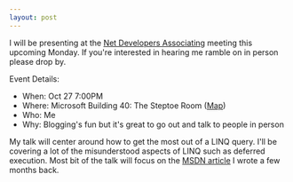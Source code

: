 ```yaml
---
layout: post
---
```

I will be presenting at the [Net Developers
Associating](http://www.netda.net/Static.aspx) meeting this upcoming Monday.
If you're interested in hearing me ramble on in person please drop by.

Event Details:

  * When: Oct 27 7:00PM 
  * Where: Microsoft Building 40: The Steptoe Room ([Map](http://maps.live.com/OneClickDirections.aspx?mkt=en-us&rtp=~pos.47.63652099774846_-122.1333360671997&FORM=LLMP)) 
  * Who: Me 
  * Why: Blogging's fun but it's great to go out and talk to people in person 

My talk will center around how to get the most out of a LINQ query. I'll be
covering a lot of the misunderstood aspects of LINQ such as deferred
execution. Most bit of the talk will focus on the [MSDN
article](http://msdn.microsoft.com/en-us/magazine/cc721610.aspx) I wrote a few
months back.

